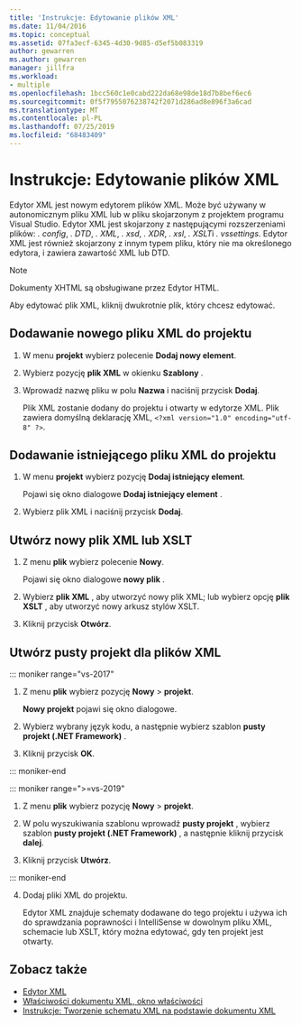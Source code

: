 ```yaml
---
title: 'Instrukcje: Edytowanie plików XML'
ms.date: 11/04/2016
ms.topic: conceptual
ms.assetid: 07fa3ecf-6345-4d30-9d85-d5ef5b083319
author: gewarren
ms.author: gewarren
manager: jillfra
ms.workload:
- multiple
ms.openlocfilehash: 1bcc560c1e0cabd222da68e98de18d7b8bef6ec6
ms.sourcegitcommit: 0f5f7955076238742f2071d286ad8e896f3a6cad
ms.translationtype: MT
ms.contentlocale: pl-PL
ms.lasthandoff: 07/25/2019
ms.locfileid: "68483409"
---
```

# <a name="how-to-edit-xml-files"></a>Instrukcje: Edytowanie plików XML

Edytor XML jest nowym edytorem plików XML. Może być używany w autonomicznym pliku XML lub w pliku skojarzonym z projektem programu Visual Studio. Edytor XML jest skojarzony z następującymi rozszerzeniami plików: *. config*, *. DTD*, *. XML*, *. xsd*, *. XDR*, *. xsl*, *. XSLT*i *. vssettings*. Edytor XML jest również skojarzony z innym typem pliku, który nie ma określonego edytora, i zawiera zawartość XML lub DTD.

> [!NOTE]
> Dokumenty XHTML są obsługiwane przez Edytor HTML.

Aby edytować plik XML, kliknij dwukrotnie plik, który chcesz edytować.

## <a name="add-a-new-xml-file-to-a-project"></a>Dodawanie nowego pliku XML do projektu

1. W menu **projekt** wybierz polecenie **Dodaj nowy element**.

2. Wybierz pozycję **plik XML** w okienku **Szablony** .

3. Wprowadź nazwę pliku w polu **Nazwa** i naciśnij przycisk **Dodaj**.

   Plik XML zostanie dodany do projektu i otwarty w edytorze XML. Plik zawiera domyślną deklarację XML, `<?xml version="1.0" encoding="utf-8" ?>`.

## <a name="add-an-existing-xml-file-to-a-project"></a>Dodawanie istniejącego pliku XML do projektu

1. W menu **projekt** wybierz pozycję **Dodaj istniejący element**.

   Pojawi się okno dialogowe **Dodaj istniejący element** .

2. Wybierz plik XML i naciśnij przycisk **Dodaj**.

## <a name="create-a-new-xml-or-xslt-file"></a>Utwórz nowy plik XML lub XSLT

1. Z menu **plik** wybierz polecenie **Nowy**.

   Pojawi się okno dialogowe **nowy plik** .

2. Wybierz **plik XML** , aby utworzyć nowy plik XML; lub wybierz opcję **plik XSLT** , aby utworzyć nowy arkusz stylów XSLT.

3. Kliknij przycisk **Otwórz**.

## <a name="create-an-empty-project-for-xml-files"></a>Utwórz pusty projekt dla plików XML

::: moniker range="vs-2017"

1. Z menu **plik** wybierz pozycję **Nowy** > **projekt**.

   **Nowy projekt** pojawi się okno dialogowe.

2. Wybierz wybrany język kodu, a następnie wybierz szablon **pusty projekt (.NET Framework)** .

3. Kliknij przycisk **OK**.

::: moniker-end

::: moniker range=">=vs-2019"

1. Z menu **plik** wybierz pozycję **Nowy** > **projekt**.

2. W polu wyszukiwania szablonu wprowadź **pusty projekt** , wybierz szablon **pusty projekt (.NET Framework)** , a następnie kliknij przycisk **dalej**.

3. Kliknij przycisk **Utwórz**.

::: moniker-end

4. Dodaj pliki XML do projektu.

   Edytor XML znajduje schematy dodawane do tego projektu i używa ich do sprawdzania poprawności i IntelliSense w dowolnym pliku XML, schemacie lub XSLT, który można edytować, gdy ten projekt jest otwarty.

## <a name="see-also"></a>Zobacz także

- [Edytor XML](../xml-tools/xml-editor.md)
- [Właściwości dokumentu XML, okno właściwości](../xml-tools/xml-document-properties-properties-window.md)
- [Instrukcje: Tworzenie schematu XML na podstawie dokumentu XML](../xml-tools/how-to-create-an-xml-schema-from-an-xml-document.md)